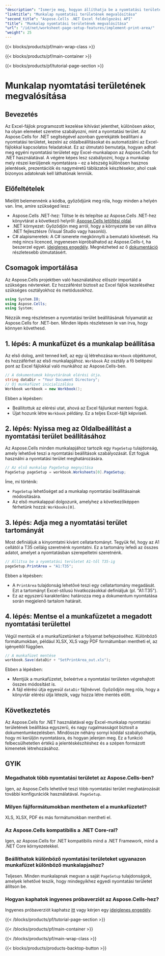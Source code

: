 ```yaml
---
"description": "Ismerje meg, hogyan állíthatja be a nyomtatási területet egy Excel-munkafüzetben az Aspose.Cells for .NET használatával. Lépésről lépésre útmutató a munkafüzet nyomtatott szakaszainak kezeléséhez."
"linktitle": "Munkalap nyomtatási területének megvalósítása"
"second_title": "Aspose.Cells .NET Excel feldolgozási API"
"title": "Munkalap nyomtatási területének megvalósítása"
"url": "/id/net/worksheet-page-setup-features/implement-print-area/"
"weight": 25
---
```


{{< blocks/products/pf/main-wrap-class >}}

{{< blocks/products/pf/main-container >}}

{{< blocks/products/pf/tutorial-page-section >}}

# Munkalap nyomtatási területének megvalósítása

## Bevezetés
Az Excel-fájlok programozott kezelése kihívást jelenthet, különösen akkor, ha olyan elemeket szeretne szabályozni, mint a nyomtatási terület. Az Aspose.Cells for .NET segítségével azonban gyerekjáték beállítani a nyomtatási területet, kezelni az oldalbeállításokat és automatizálni az Excel-fájlokkal kapcsolatos feladatokat. Ez az útmutató bemutatja, hogyan adhat meg egyéni nyomtatási területet egy Excel-munkalapon az Aspose.Cells for .NET használatával. A végére képes lesz szabályozni, hogy a munkalap mely részei kerüljenek nyomtatásra – ez a készség különösen hasznos jelentések, prezentációk és nagyméretű táblázatok készítésekor, ahol csak bizonyos adatoknak kell láthatónak lenniük.
## Előfeltételek
Mielőtt belemennénk a kódba, győződjünk meg róla, hogy minden a helyén van. Íme, amire szükséged lesz:
- Aspose.Cells .NET-hez: Töltse le és telepítse az Aspose.Cells .NET-hez könyvtárat a következő helyről: [Aspose.Cells letöltési oldal](https://releases.aspose.com/cells/net/).
- .NET környezet: Győződjön meg arról, hogy a környezete be van állítva .NET fejlesztésre (Visual Studio vagy hasonló).
- C# alapismeretek: A C# ismerete megkönnyíti a bemutató követését.
Ha még nincs licenced, ingyenesen kipróbálhatod az Aspose.Cells-t, ha beszerzel egyet. [ideiglenes engedély](https://purchase.aspose.com/temporary-license/). Megnézheted az ő [dokumentáció](https://reference.aspose.com/cells/net/) részletesebb útmutatásért.
## Csomagok importálása
Az Aspose.Cells projektben való használatához először importáld a szükséges névtereket. Ez hozzáférést biztosít az Excel fájlok kezeléséhez szükséges osztályokhoz és metódusokhoz.
```csharp
using System.IO;
using Aspose.Cells;
using System;
```
Nézzük meg részletesen a nyomtatási terület beállításának folyamatát az Aspose.Cells for .NET-ben. Minden lépés részletesen le van írva, hogy könnyen követhesd.
## 1. lépés: A munkafüzet és a munkalap beállítása
Az első dolog, amit tenned kell, az egy új létrehozása `Workbook` objektumot, és hozzáférhet az első munkalapjához. `Workbook` Az osztály a fő belépési pont az Excel fájlokkal való munkához az Aspose.Cells-ben.
```csharp
// A dokumentumok könyvtárának elérési útja.
string dataDir = "Your Document Directory";
// Új munkafüzet inicializálása
Workbook workbook = new Workbook();
```
Ebben a lépésben:
- Beállítottuk az elérési utat, ahová az Excel fájlunkat menteni fogjuk.
- Újat hozunk létre `Workbook` példány. Ez a teljes Excel-fájlt képviseli.
## 2. lépés: Nyissa meg az Oldalbeállítást a nyomtatási terület beállításához
Az Aspose.Cells minden munkalapjához tartozik egy `PageSetup` tulajdonság, amely lehetővé teszi a nyomtatási beállítások szabályozását. Ezt fogjuk használni a nyomtatási terület meghatározására.
```csharp
// Az első munkalap PageSetup megnyitása
PageSetup pageSetup = workbook.Worksheets[0].PageSetup;
```
Íme, mi történik:
- `PageSetup` lehetőséget ad a munkalap nyomtatási beállításainak módosítására.
- Az első munkalappal dolgozunk, amelyhez a következőképpen férhetünk hozzá: `Workbooks[0]`.
## 3. lépés: Adja meg a nyomtatási terület tartományát
Most definiáljuk a kinyomtatni kívánt cellatartományt. Tegyük fel, hogy az A1 cellától a T35 celláig szeretnénk nyomtatni. Ez a tartomány lefedi az összes adatot, amelyet a nyomtatásban szerepeltetni szeretnénk.
```csharp
// Állítsa be a nyomtatási területet A1-től T35-ig
pageSetup.PrintArea = "A1:T35";
```
Ebben a lépésben:
- A `PrintArea` tulajdonság lehetővé teszi egy cellatartomány megadását. Ezt a tartományt Excel-stílusú hivatkozásokkal definiáljuk (pl. "A1:T35").
- Ez az egyszerű karakterlánc határozza meg a dokumentum nyomtatása során megjelenő tartalom határait.
## 4. lépés: Mentse el a munkafüzetet a megadott nyomtatási területtel
Végül mentsük el a munkafüzetünket a folyamat befejezéséhez. Különböző formátumokban, például XLSX, XLS vagy PDF formátumban mentheti el, az igényeitől függően.
```csharp
// A munkafüzet mentése
workbook.Save(dataDir + "SetPrintArea_out.xls");
```
Ebben a lépésben:
- Mentjük a munkafüzetet, beleértve a nyomtatási területen végrehajtott összes módosítást is.
- A fájl elérési útja egyesül `dataDir` fájlnévvel. Győződjön meg róla, hogy a könyvtár elérési útja létezik, vagy hozza létre mentés előtt.
## Következtetés
Az Aspose.Cells for .NET használatával egy Excel-munkalap nyomtatási területének beállítása egyszerű, és nagy rugalmasságot biztosít a dokumentumkezelésben. Mindössze néhány sornyi kóddal szabályozhatja, hogy mi kerüljön nyomtatásra, és hogyan jelenjen meg. Ez a funkció felbecsülhetetlen értékű a jelentéskészítéshez és a szépen formázott kimenetek létrehozásához.
## GYIK
### Megadhatok több nyomtatási területet az Aspose.Cells-ben?  
Igen, az Aspose.Cells lehetővé teszi több nyomtatási terület meghatározását további konfigurációk használatával. `PageSetup`.
### Milyen fájlformátumokban menthetem el a munkafüzetet?  
XLS, XLSX, PDF és más formátumokban mentheti el.
### Az Aspose.Cells kompatibilis a .NET Core-ral?  
Igen, az Aspose.Cells for .NET kompatibilis mind a .NET Framework, mind a .NET Core környezetekkel.
### Beállíthatok különböző nyomtatási területeket ugyanazon munkafüzet különböző munkalapjaihoz?  
Teljesen. Minden munkalapnak megvan a saját `PageSetup` tulajdonságok, amelyek lehetővé teszik, hogy mindegyikhez egyedi nyomtatási területet állítson be.
### Hogyan kaphatok ingyenes próbaverziót az Aspose.Cells-hez?  
Ingyenes próbaverziót kaphatsz [itt](https://releases.aspose.com/) vagy kérjen egy [ideiglenes engedély](https://purchase.aspose.com/temporary-license/).

{{< /blocks/products/pf/tutorial-page-section >}}

{{< /blocks/products/pf/main-container >}}

{{< /blocks/products/pf/main-wrap-class >}}

{{< blocks/products/products-backtop-button >}}